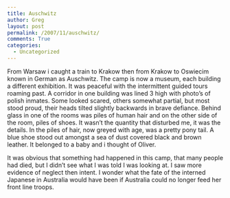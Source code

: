 ```yaml
---
title: Auschwitz
author: Greg
layout: post
permalink: /2007/11/auschwitz/
comments: True
categories:
  - Uncategorized
---
```

From Warsaw i caught a train to Krakow then from Krakow to Oswiecim known in German as Auschwitz. The camp is now a museum, each building a different exhibition. It was peaceful with the intermittent guided tours roaming past. A corridor in one building was lined 3 high with photo&#8217;s of polish inmates. Some looked scared, others somewhat partial, but most stood proud, their heads tilted slightly backwards in brave defiance. Behind glass in one of the rooms was piles of human hair and on the other side of the room, piles of shoes. It wasn&#8217;t the quantity that disturbed me, it was the details. In the piles of hair, now greyed with age, was a pretty pony tail. A blue shoe stood out amongst a sea of dust covered black and brown leather. It belonged to a baby and i thought of Oliver.

It was obvious that something had happened in this camp, that many people had died, but I didn&#8217;t see what I was told I was looking at. I saw more evidence of neglect then intent. I wonder what the fate of the interned Japanese in Australia would have been if Australia could no longer feed her front line troops.